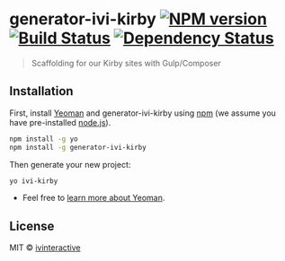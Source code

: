 # generator-ivi-kirby [![NPM version][npm-image]][npm-url] [![Build Status][travis-image]][travis-url] [![Dependency Status][daviddm-image]][daviddm-url]
> Scaffolding for our Kirby sites with Gulp/Composer

## Installation

First, install [Yeoman](http://yeoman.io) and generator-ivi-kirby using [npm](https://www.npmjs.com/) (we assume you have pre-installed [node.js](https://nodejs.org/)).

```bash
npm install -g yo
npm install -g generator-ivi-kirby
```

Then generate your new project:

```bash
yo ivi-kirby
```

 * Feel free to [learn more about Yeoman](http://yeoman.io/).

## License

MIT © [ivinteractive](https://www.ivinteractive.com)


[npm-image]: https://badge.fury.io/js/generator-ivi-kirby.svg
[npm-url]: https://npmjs.org/package/generator-ivi-kirby
[travis-image]: https://travis-ci.org/ivinteractive/generator-ivi-kirby.svg?branch=master
[travis-url]: https://travis-ci.org/ivinteractive/generator-ivi-kirby
[daviddm-image]: https://david-dm.org/ivinteractive/generator-ivi-kirby.svg?theme=shields.io
[daviddm-url]: https://david-dm.org/ivinteractive/generator-ivi-kirby
